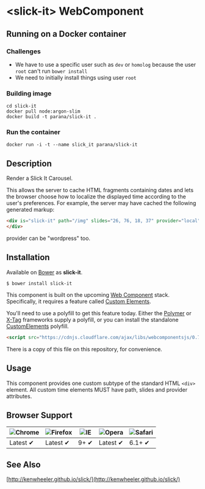 # &lt;slick-it&gt; WebComponent

## Running on a Docker container

### Challenges

* We have to use a specific user such as `dev` or `homolog` because the user `root` can't run `bower install`
* We need to initially install things using user `root`

### Building image

    cd slick-it
    docker pull node:argon-slim
    docker build -t parana/slick-it .

### Run the container

    docker run -i -t --name slick_it parana/slick-it

## Description 

Render a Slick It Carousel.

This allows the server to cache HTML fragments containing dates and lets the browser choose how to localize the displayed time according to the user's preferences. 
For example, the server may have cached the following generated markup:

```html
<div is="slick-it" path="/img" slides="26, 76, 18, 37" provider="local">
</div>
```

provider can be "wordpress" too.

## Installation

Available on [Bower](http://bower.io) as **slick-it**.

```
$ bower install slick-it
```

This component is built on the upcoming [Web Component](http://webcomponents.org/) stack. 
Specifically, it requires a feature called [Custom Elements](http://www.html5rocks.com/en/tutorials/webcomponents/customelements/).

You'll need to use a polyfill to get this feature today. Either the [Polymer](http://www.polymer-project.org/) or [X-Tag](http://www.x-tags.org/) frameworks supply a polyfill, or you can install the standalone [CustomElements](https://github.com/webcomponents/webcomponentsjs) polyfill.

``` html
<script src="https://cdnjs.cloudflare.com/ajax/libs/webcomponentsjs/0.7.21/CustomElements.min.js"></script>
```
There is a copy of this file on this repository, for convenience.

## Usage

This component provides one custom subtype of the standard HTML `<div>` element. 
All custom time elements MUST have path, slides and provider attributes.

## Browser Support

![Chrome](https://raw.github.com/alrra/browser-logos/master/chrome/chrome_48x48.png) | ![Firefox](https://raw.github.com/alrra/browser-logos/master/firefox/firefox_48x48.png) | ![IE](https://raw.github.com/alrra/browser-logos/master/internet-explorer/internet-explorer_48x48.png) | ![Opera](https://raw.github.com/alrra/browser-logos/master/opera/opera_48x48.png) | ![Safari](https://raw.github.com/alrra/browser-logos/master/safari/safari_48x48.png)
--- | --- | --- | --- | --- |
Latest ✔ | Latest ✔ | 9+ ✔ | Latest ✔ | 6.1+ ✔ |

## See Also

[http://kenwheeler.github.io/slick/](http://kenwheeler.github.io/slick/)
